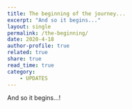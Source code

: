 ```yaml
---
title: The beginning of the journey...
excerpt: "And so it begins..."
layout: single
permalink: /the-beginning/
date: 2020-4-18
author-profile: true
related: true
share: true
read_time: true
category:
    - UPDATES
---
```


And so it begins...!
